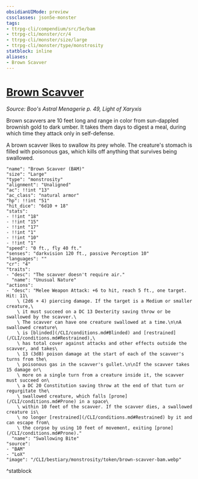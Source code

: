 ```yaml
---
obsidianUIMode: preview
cssclasses: json5e-monster
tags:
- ttrpg-cli/compendium/src/5e/bam
- ttrpg-cli/monster/cr/4
- ttrpg-cli/monster/size/large
- ttrpg-cli/monster/type/monstrosity
statblock: inline
aliases:
- Brown Scavver
---
```

# [Brown Scavver](CLI/bestiary/monstrosity/brown-scavver-bam.md)
*Source: Boo's Astral Menagerie p. 49, Light of Xaryxis*  

Brown scavvers are 10 feet long and range in color from sun-dappled brownish gold to dark umber. It takes them days to digest a meal, during which time they attack only in self-defense.

A brown scavver likes to swallow its prey whole. The creature's stomach is filled with poisonous gas, which kills off anything that survives being swallowed.

```statblock
"name": "Brown Scavver (BAM)"
"size": "Large"
"type": "monstrosity"
"alignment": "Unaligned"
"ac": !!int "13"
"ac_class": "natural armor"
"hp": !!int "51"
"hit_dice": "6d10 + 18"
"stats":
- !!int "18"
- !!int "15"
- !!int "17"
- !!int "1"
- !!int "10"
- !!int "1"
"speed": "0 ft., fly 40 ft."
"senses": "darkvision 120 ft., passive Perception 10"
"languages": ""
"cr": "4"
"traits":
- "desc": "The scavver doesn't require air."
  "name": "Unusual Nature"
"actions":
- "desc": "Melee Weapon Attack: +6 to hit, reach 5 ft., one target. Hit: 11\
    \ (2d6 + 4) piercing damage. If the target is a Medium or smaller creature,\
    \ it must succeed on a DC 13 Dexterity saving throw or be swallowed by the scavver.\
    \ The scavver can have one creature swallowed at a time.\n\nA swallowed creature\
    \ is [blinded](/CLI/conditions.md#Blinded) and [restrained](/CLI/conditions.md#Restrained),\
    \ has total cover against attacks and other effects outside the scavver, and takes\
    \ 13 (3d8) poison damage at the start of each of the scavver's turns from the\
    \ poisonous gas in the scavver's gullet.\n\nIf the scavver takes 15 damage or\
    \ more on a single turn from a creature inside it, the scavver must succeed on\
    \ a DC 20 Constitution saving throw at the end of that turn or regurgitate the\
    \ swallowed creature, which falls [prone](/CLI/conditions.md#Prone) in a space\
    \ within 10 feet of the scavver. If the scavver dies, a swallowed creature is\
    \ no longer [restrained](/CLI/conditions.md#Restrained) by it and can escape from\
    \ the corpse by using 10 feet of movement, exiting [prone](/CLI/conditions.md#Prone)."
  "name": "Swallowing Bite"
"source":
- "BAM"
- "LoX"
"image": "/CLI/bestiary/monstrosity/token/brown-scavver-bam.webp"
```
^statblock